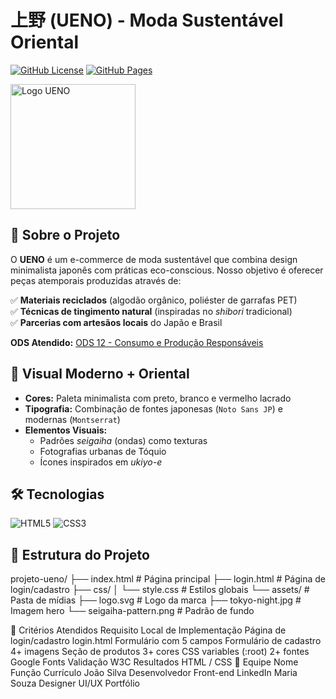 # 上野 (UENO) - Moda Sustentável Oriental  

[![GitHub License](https://img.shields.io/badge/license-MIT-green)](https://github.com/SamuelUenoUTFPR/UENO/blob/main/LICENSE)
[![GitHub Pages](https://img.shields.io/badge/Deploy-GitHub%20Pages-blue)](https://github.com/SamuelUenoUTFPR/UENO)

<img src="assets/logo.svg" alt="Logo UENO" width="200"/>

## 🌱 Sobre o Projeto  
O **UENO** é um e-commerce de moda sustentável que combina design minimalista japonês com práticas eco-conscious. Nosso objetivo é oferecer peças atemporais produzidas através de:  

✅ **Materiais reciclados** (algodão orgânico, poliéster de garrafas PET)  
✅ **Técnicas de tingimento natural** (inspiradas no *shibori* tradicional)  
✅ **Parcerias com artesãos locais** do Japão e Brasil  

**ODS Atendido:** [ODS 12 - Consumo e Produção Responsáveis](https://brasil.un.org/pt-br/sdgs/12)  

## 🎌 Visual Moderno + Oriental  
- **Cores:** Paleta minimalista com preto, branco e vermelho lacrado  
- **Tipografia:** Combinação de fontes japonesas (`Noto Sans JP`) e modernas (`Montserrat`)  
- **Elementos Visuais:**  
  - Padrões *seigaiha* (ondas) como texturas  
  - Fotografias urbanas de Tóquio  
  - Ícones inspirados em *ukiyo-e*  

## 🛠️ Tecnologias  
<img src="https://img.shields.io/badge/HTML5-E34F26?style=for-the-badge&logo=html5&logoColor=white" alt="HTML5"> <img src="https://img.shields.io/badge/CSS3-1572B6?style=for-the-badge&logo=css3&logoColor=white" alt="CSS3">

## 📂 Estrutura do Projeto  
projeto-ueno/
├── index.html # Página principal
├── login.html # Página de login/cadastro
├── css/
│ └── style.css # Estilos globais
└── assets/ # Pasta de mídias
├── logo.svg # Logo da marca
├── tokyo-night.jpg # Imagem hero
└── seigaiha-pattern.png # Padrão de fundo

📝 Critérios Atendidos
Requisito	Local de Implementação
Página de login/cadastro	login.html
Formulário com 5 campos	Formulário de cadastro
4+ imagens	Seção de produtos
3+ cores	CSS variables (:root)
2+ fontes	Google Fonts
Validação W3C	Resultados HTML / CSS
👥 Equipe
Nome	Função	Currículo
João Silva	Desenvolvedor Front-end	LinkedIn
Maria Souza	Designer UI/UX	Portfólio
